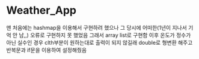 # Weather_App

맨 처음에는 hashmap을 이용해서 구현하려 했으나 그 당시에 어떠한(1년이 지나서 기억 안 남,,) 오류로 구현하지 못 했었음 그래서 array list로 구현함
이후 온도가 정수가 아닌 실수인 경우 clth부분이 원하는대로 출력이 되지 않길래 double로 형변환 해주고 반복문과 if문을 이용하여 설정해줬음
